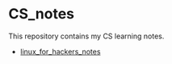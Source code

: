 # CS_notes

This repository contains my CS learning notes.

- [linux_for_hackers_notes](https://github.com/chiatsekuo/CS_notes/blob/main/linux_for_hackers_notes.md)

